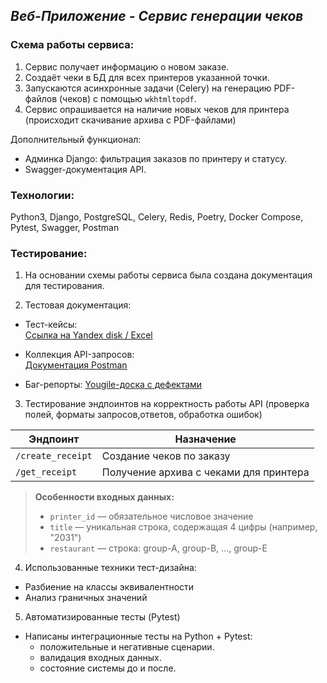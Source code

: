 ## _Веб-Приложение - Сервис генерации чеков_

### Схема работы сервиса:
1. Сервис получает информацию о новом заказе.
2. Создаёт чеки в БД для всех принтеров указанной точки.
3. Запускаются асинхронные задачи (Celery) на генерацию PDF-файлов (чеков) с помощью `wkhtmltopdf`. 
4. Сервис опрашивается на наличие новых чеков для принтера (происходит скачивание архива с PDF-файлами)

Дополнительный функционал:
- Админка Django: фильтрация заказов по принтеру и статусу.
- Swagger-документация API.

### Технологии:

Python3, Django, PostgreSQL, Celery, Redis, Poetry, Docker Compose, Pytest, Swagger, Postman

### Тестирование:
1. На основании схемы работы сервиса была создана документация для тестирования.
   
2. Тестовая документация:
- Тест-кейсы:  
  [Ссылка на Yandex disk / Excel](https://disk.yandex.ru/i/Ba7Fsb-t9Iu6PA)

- Коллекция API-запросов:  
  [Документация Postman](https://documenter.getpostman.com/view/34882852/2sAYdkFo5y)

- Баг-репорты: 
  [Yougile-доска с дефектами](https://ru.yougile.com/board/c7iqym8ou71o)


3. Тестирование эндпоинтов на корректность работы API (проверка полей, форматы запросов,ответов, обработка ошибок)

  | Эндпоинт       | Назначение                                  | 
|----------------|----------------------------------------------|
| `/create_receipt` | Создание чеков по заказу                  | 
| `/get_receipt`    | Получение архива с чеками для принтера       |

> **Особенности входных данных:**
> - `printer_id` — обязательное числовое значение
> - `title` — уникальная строка, содержащая 4 цифры (например, "2031")
> - `restaurant` — строка: group-A, group-B, ..., group-E

4. Использованные техники тест-дизайна:

- Разбиение на классы эквивалентности
- Анализ граничных значений

5. Автоматизированные тесты (Pytest)

- Написаны интеграционные тесты на Python + Pytest:
  - положительные и негативные сценарии.
  - валидация входных данных.
  - состояние системы до и после.
   

